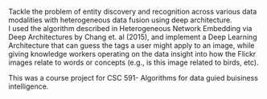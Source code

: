 Tackle the problem of entity discovery and recognition across various data modalities with heterogeneous data fusion using deep architecture.  
I used the algorithm described in Heterogeneous Network Embedding via Deep Architectures by Chang et. al (2015), and implement a Deep Learning Architecture that can guess the tags a user might apply to an image, while giving knowledge workers operating on the data insight into how the Flickr images relate to words or concepts (e.g., is this image related to birds, etc).

This was a course project for CSC 591- Algorithms for data guied buisiness intelligence.





